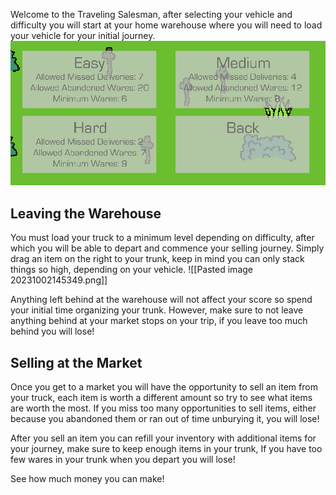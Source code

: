 Welcome to the Traveling Salesman, after selecting your vehicle and difficulty you will start at your home warehouse where you will need to load your vehicle for your initial journey.
![Pasted image 20231002144745.png](Pasted%20image%2020231002144745.png)

## Leaving the Warehouse
You must load your truck to a minimum level depending on difficulty, after which you will be able to depart and commence your selling journey. Simply drag an item on the right to your trunk, keep in mind you can only stack things so high, depending on your vehicle.
![[Pasted image 20231002145349.png]]

Anything left behind at the warehouse will not affect your score so spend your initial time organizing your trunk. However, make sure to not leave anything behind at your market stops on your trip, if you leave too much behind you will lose!

## Selling at the Market
Once you get to a market you will have the opportunity to sell an item from your truck, each item is worth a different amount so try to see what items are worth the most. If you miss too many opportunities to sell items, either because you abandoned them or ran out of time unburying it, you will lose!


After you sell an item you can refill your inventory with additional items for your journey, make sure to keep enough items in your trunk, If you have too few wares in your trunk when you depart you will lose!

See how much money you can make!